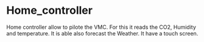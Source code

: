 # Home_controller
Home controller allow to pilote the VMC.  For this it reads the CO2, Humidity and temperature. It is able also forecast the Weather. It have a touch screen.
